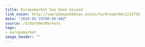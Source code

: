 ```yaml
---
title: Europamarket has been Seized
link_onion: http://vworp2mspe566cws.onion/to/dread/00c1215f93
date: "2020-05-19T00:00:00Z"
source: /d/DarkNetMarkets
tags:
- europamarket
image_header: ""
---
```


